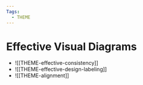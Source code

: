 ```yaml
---
Tags:
  - THEME
---
```

# Effective Visual Diagrams

- ![[THEME-effective-consistency]]
- ![[THEME-effective-design-labeling]]
- ![[THEME-alignment]]


